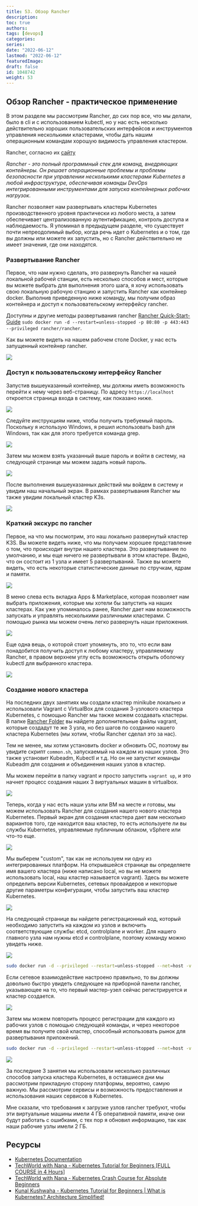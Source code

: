 ```yaml
---
title: 53. Обзор Rancher
description: 
toc: true
authors:
tags: [devops]
categories:
series: 
date: "2022-06-12"
lastmod: "2022-06-12"
featuredImage:
draft: false
id: 1048742
weight: 53
---
```

## Обзор Rancher - практическое применение

В этом разделе мы рассмотрим Rancher, до сих пор все, что мы делали, было в cli и с использованием kubectl, но у нас есть несколько действительно хороших пользовательских интерфейсов и инструментов управления несколькими кластерами, чтобы дать нашим операционным командам хорошую видимость управления кластером. 

Rancher, согласно их [сайту](https://rancher.com/)

*Rancher - это полный программный стек для команд, внедряющих контейнеры. Он решает операционные проблемы и проблемы безопасности при управлении несколькими кластерами Kubernetes в любой инфраструктуре, обеспечивая команды DevOps интегрированными инструментами для запуска контейнерных рабочих нагрузок*.

Rancher позволяет нам развертывать кластеры Kubernetes производственного уровня практически из любого места, а затем обеспечивает централизованную аутентификацию, контроль доступа и наблюдаемость. Я упоминал в предыдущем разделе, что существует почти непреодолимый выбор, когда речь идет о Kubernetes и о том, где вы должны или можете их запустить, но с Rancher действительно не имеет значения, где они находятся. 

### Развертывание Rancher

Первое, что нам нужно сделать, это развернуть Rancher на нашей локальной рабочей станции, есть несколько способов и мест, которые вы можете выбрать для выполнения этого шага, я хочу использовать свою локальную рабочую станцию и запустить Rancher как контейнер docker. Выполнив приведенную ниже команду, мы получим образ контейнера и доступ к пользовательскому интерфейсу rancher.  

Доступны и другие методы развертывания rancher [Rancher Quick-Start-Guide](https://rancher.com/docs/rancher/v2.6/en/quick-start-guide/deployment/)
`sudo docker run -d --restart=unless-stopped -p 80:80 -p 443:443 --privileged rancher/rancher`.

Как вы можете видеть на нашем рабочем столе Docker, у нас есть запущенный контейнер rancher. 

![](../images/Day53_Kubernetes1.png?v1)
### Доступ к пользовательскому интерфейсу Rancher

Запустив вышеуказанный контейнер, мы должны иметь возможность перейти к нему через веб-страницу. По адресу `https://localhost` откроется страница входа в систему, как показано ниже. 

![](../images/Day53_Kubernetes2.png?v1)

Следуйте инструкциям ниже, чтобы получить требуемый пароль. Поскольку я использую Windows, я решил использовать bash для Windows, так как для этого требуется команда grep. 

![](../images/Day53_Kubernetes3.png?v1)

Затем мы можем взять указанный выше пароль и войти в систему, на следующей странице мы можем задать новый пароль. 

![](../images/Day53_Kubernetes4.png?v1)

После выполнения вышеуказанных действий мы войдем в систему и увидим наш начальный экран. В рамках развертывания Rancher мы также увидим локальный кластер K3s. 

![](../images/Day53_Kubernetes5.png?v1)

### Краткий экскурс по rancher

Первое, на что мы посмотрим, это наш локально развернутый кластер K3S. Вы можете видеть ниже, что мы получаем хорошее представление о том, что происходит внутри нашего кластера. Это развертывание по умолчанию, и мы еще ничего не развертывали в этом кластере. Видно, что он состоит из 1 узла и имеет 5 развертываний. Также вы можете видеть, что есть некоторые статистические данные по стручкам, ядрам и памяти.  

![](../images/Day53_Kubernetes6.png?v1)

В меню слева есть вкладка Apps & Marketplace, которая позволяет нам выбрать приложения, которые мы хотели бы запустить на наших кластерах. Как уже упоминалось ранее, Rancher дает нам возможность запускать и управлять несколькими различными кластерами. С помощью рынка мы можем очень легко развернуть наши приложения.  

![](../images/Day53_Kubernetes7.png?v1)

Еще одна вещь, о которой стоит упомянуть, это то, что если вам понадобится получить доступ к любому кластеру, управляемому Rancher, в правом верхнем углу есть возможность открыть оболочку kubectl для выбранного кластера. 

![](../images/Day53_Kubernetes8.png?v1)

### Создание нового кластера

На последних двух занятиях мы создали кластер minikube локально и использовали Vagrant с VirtualBox для создания 3-узлового кластера Kubernetes, с помощью Rancher мы также можем создавать кластеры. В папке [Rancher Folder](../Kubernetes/Rancher) вы найдете дополнительные файлы vagrant, которые создадут те же 3 узла, но без шагов по созданию нашего кластера Kubernetes (мы хотим, чтобы Rancher сделал это за нас).

Тем не менее, мы хотим установить docker и обновить ОС, поэтому вы увидите скрипт `common.sh`, запускаемый на каждом из наших узлов. Это также установит Kubeadm, Kubectl и т.д. Но он не запустит команды Kubeadm для создания и объединения наших узлов в кластер. 

Мы можем перейти в папку vagrant и просто запустить `vagrant up`, и это начнет процесс создания наших 3 виртуальных машин в virtualbox. 

![](../images/Day53_Kubernetes9.png?v1)

Теперь, когда у нас есть наши узлы или ВМ на месте и готовы, мы можем использовать Rancher для создания нашего нового кластера Kubernetes. Первый экран для создания кластера дает вам несколько вариантов того, где находится ваш кластер, то есть используете ли вы службы Kubernetes, управляемые публичным облаком, vSphere или что-то еще. 

![](../images/Day53_Kubernetes10.png?v1)

Мы выберем "custom", так как не используем ни одну из интегрированных платформ. На открывшейся странице вы определяете имя вашего кластера (ниже написано local, но вы не можете использовать local, наш кластер называется vagrant). Здесь вы можете определить версии Kubernetes, сетевых провайдеров и некоторые другие параметры конфигурации, чтобы запустить ваш кластер Kubernetes. 

![](../images/Day53_Kubernetes11.png?v1)

На следующей странице вы найдете регистрационный код, который необходимо запустить на каждом из узлов и включить соответствующие службы: etcd, controlplane и worker. Для нашего главного узла нам нужны etcd и controlplane, поэтому команду можно увидеть ниже. 

![](../images/Day53_Kubernetes12.png?v1)

```bash
sudo docker run -d --privileged --restart=unless-stopped --net=host -v /etc/kubernetes:/etc/kubernetes -v /var/run:/var/run rancher/rancher-agent:v2.6.3 --server https://10. 0.0.1 --token mpq8cbjjwrj88z4xmf7blqxcfmwdsmq92bmwjpphdkklfckk5hfwc2 --ca-checksum a81944423cbfeeb92be0784edebba1af799735ebc30ba8cbe5cc5f996094f30b --etcd --controlplane
```

Если сетевое взаимодействие настроено правильно, то вы должны довольно быстро увидеть следующее на приборной панели rancher, указывающее на то, что первый мастер-узел сейчас регистрируется и кластер создается. 

![](../images/Day53_Kubernetes13.png?v1)

Затем мы можем повторить процесс регистрации для каждого из рабочих узлов с помощью следующей команды, и через некоторое время вы получите свой кластер, способный использовать рынок для развертывания приложений. 

```bash
sudo docker run -d --privileged --restart=unless-stopped --net=host -v /etc/kubernetes:/etc/kubernetes -v /var/run:/var/run rancher/rancher-agent:v2.6.3 --server https://10. 0.0.1 --token mpq8cbjjwrj88z4xmf7blqxcfmwdsmq92bmwjpphdkklfckk5hfwc2 --ca-checksum a81944423cbfeeb92be0784edebba1af799735ebc30ba8cbe5cc5f996094f30b --worker
```

![](../images/Day53_Kubernetes14.png?v1)

За последние 3 занятия мы использовали несколько различных способов запуска кластера Kubernetes, в оставшиеся дни мы рассмотрим прикладную сторону платформы, вероятно, самую важную. Мы рассмотрим сервисы и возможность предоставления и использования наших сервисов в Kubernetes. 

Мне сказали, что требования к загрузке узлов rancher требуют, чтобы эти виртуальные машины имели 4 ГБ оперативной памяти, иначе они будут работать с ошибками, с тех пор я обновил информацию, так как наши рабочие узлы имели 2 ГБ.

## Ресурсы 

- [Kubernetes Documentation](https://kubernetes.io/docs/home/)
- [TechWorld with Nana - Kubernetes Tutorial for Beginners [FULL COURSE in 4 Hours]](https://www.youtube.com/watch?v=X48VuDVv0do)
- [TechWorld with Nana - Kubernetes Crash Course for Absolute Beginners](https://www.youtube.com/watch?v=s_o8dwzRlu4)
- [Kunal Kushwaha - Kubernetes Tutorial for Beginners | What is Kubernetes? Architecture Simplified!](https://www.youtube.com/watch?v=KVBON1lA9N8)

